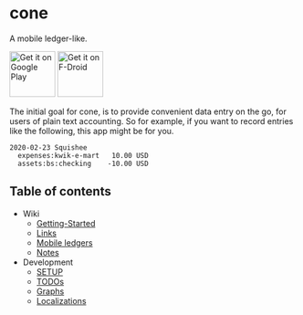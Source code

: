 # cone 

A mobile ledger-like.

[<img src="https://play.google.com/intl/en_us/badges/images/generic/en_badge_web_generic.png"
     alt="Get it on Google Play"
     height="80">](https://play.google.com/store/apps/details?id=info.tangential.cone)
[<img src="https://f-droid.org/badge/get-it-on.png"
     alt="Get it on F-Droid"
     height="80">](https://f-droid.org/packages/info.tangential.cone/)

The initial goal for cone, is to provide convenient data entry on the
go, for users of plain text accounting. So for example, if you want to
record entries like the following, this app might be for you.

```text
2020-02-23 Squishee
  expenses:kwik-e-mart   10.00 USD
  assets:bs:checking    -10.00 USD
```

## Table of contents

- Wiki
    - [Getting-Started](wiki/Getting-Started)
    <!-- - [Features](wiki/Features) -->
    - [Links](wiki/Links)
    - [Mobile ledgers](wiki/Mobile-ledgers)
    - [Notes](wiki/Notes)
- Development
    - [SETUP](development/SETUP)
    - [TODOs](development/TODOs)
    - [Graphs](development/Graphs)
    - [Localizations](development/Localizations)
